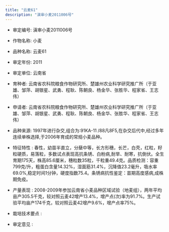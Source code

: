```yaml
---
title: "云麦61"
description: "滇审小麦2011006号"
---
```

* 审定编号:  滇审小麦2011006号

*  作物名称:  小麦

*  品种名称:  云麦61

*  审定年份:  2011

*  审定单位:  云南省

* 育种者:  云南省农科院粮食作物研究所、楚雄州农业科学研究推广所（于亚雄、邹萍、胡银星、武勇、程耿、陈朝良、杨金华、张胜华、程家省、王志伟）

*  申请者:  云南省农科院粮食作物研究所、楚雄州农业科学研究推广所（于亚雄、邹萍、胡银星、武勇、程耿、陈朝良、杨金华、张胜华、程家省、王志伟）

*  品种来源:  1997年进行杂交,组合为:91KA-11 /88凡8F5,在杂交后代中,经过多年连续单株选择,于2006年育成的常规小麦品种。

*  特征特性 : 
春性，幼苗半直立，分蘖中等，长方形穗，长芒，白壳，红粒，籽粒硬质，易落粒，多数试点表现高抗条锈、白粉病,耐旱、耐寒，抗倒伏。全生育期175天，株高85.6厘米，穗粒数35粒，千粒重49.4克。品质检测：容重799克/升，粗蛋白含量14.32%，湿面筋31.4%，沉降值23.2毫升，吸水率69.0%,稳定时间1分钟，硬度指数75.4。条锈病抗性鉴定：苗期高度感病,成株期免疫。
 
*  产量表现 : 
 2008-2009年参加云南省小麦品种区域试验（地麦组），两年平均亩产305.5千克，较对照云麦42增产13.4%，增产点(次)率为91.7%。生产试验平均亩产174千克，较对照云麦42增产9.6%，增产点率75%。

*  栽培技术要点 : 


*  审定意见 : 

